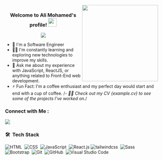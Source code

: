 
<img width="250" align="right" src="https://c.tenor.com/_DOBjnGspYAAAAAM/code-coding.gif">

<h3 align="center">
  Welcome to Ali Mohamed's profile!
  <img src="https://media.giphy.com/media/hvRJCLFzcasrR4ia7z/giphy.gif" width="28">
</h3>

<!-- Typing SVG by DenverCoder1 - https://github.com/DenverCoder1/readme-typing-svg -->
<p align="center">
  <a href="https://github.com/DenverCoder1/readme-typing-svg"><img src="https://readme-typing-svg.herokuapp.com/?lines=Front-End%20web%20developer;Always%20learning%20new%20things&font=Fira%20Code&center=true&width=440&height=45&color=181818&vCenter=true&size=22"></a>
</p> 

- 🏢 I'm a Software Engineer
- 👨‍💻 I'm constantly learning and exploring new technologies to improve my skills.
- 💬 Ask me about my experience with JavaScript, ReactJS, or anything related to Front-End web development.
- ⚡ Fun Fact: I'm a coffee enthusiast and my perfect day would start and end with a cup of coffee.
/*- 👨‍💻 Check out my CV {example.cv} to see some of the projects I've worked on.*/


### Connect with Me :

<a href="https://www.linkedin.com/in/ali-mohamed-esmail/" target="_blank"><img src="https://img.shields.io/badge/-Ali%20Mohamed-0077B5?style=for-the-badge&logo=Linkedin&logoColor=white"/></a>

### 🛠 &nbsp;Tech Stack
![HTML](https://img.shields.io/badge/-HTML-05122A?style=flat&logo=HTML5)&nbsp;
![CSS](https://img.shields.io/badge/-CSS-05122A?style=flat&logo=CSS3&logoColor=1572B6)&nbsp;
![JavaScript](https://img.shields.io/badge/-JavaScript-05122A?style=flat&logo=javascript)&nbsp;
![React.js](https://img.shields.io/badge/-React-05122A?style=flat&logo=react)
![tailwindcss](https://img.shields.io/badge/-tailwind-05122A?style=flat&logo=tailwindcss&logoColor=38bdf8)&nbsp;
![Sass](https://img.shields.io/badge/-Sass-05122A?style=flat&logo=sass)&nbsp;
![Bootstrap](https://img.shields.io/badge/-Bootstrap-05122A?style=flat&logo=bootstrap&logoColor=563D7C)&nbsp;
![Git](https://img.shields.io/badge/-Git-05122A?style=flat&logo=git)&nbsp;
![GitHub](https://img.shields.io/badge/-GitHub-05122A?style=flat&logo=github)&nbsp;
![Visual Studio Code](https://img.shields.io/badge/-Visual%20Studio%20Code-05122A?style=flat&logo=visual-studio-code&logoColor=007ACC)&nbsp;
